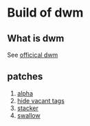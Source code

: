 # Build of dwm

## What is dwm
See [officical dwm](https://dwm.suckless.org)

## patches

1. [alpha](https://dwm.suckless.org/patches/alpha/)
2. [hide vacant tags](https://dwm.suckless.org/patches/hide_vacant_tags/)
3. [stacker](https://dwm.suckless.org/patches/stacker/)
4. [swallow](https://dwm.suckless.org/patches/swallow/)

